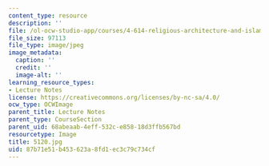 ```yaml
---
content_type: resource
description: ''
file: /ol-ocw-studio-app/courses/4-614-religious-architecture-and-islamic-cultures-fall-2002/87b71e51b453623a8fd1ec3c79c734cf_5120.jpg
file_size: 97113
file_type: image/jpeg
image_metadata:
  caption: ''
  credit: ''
  image-alt: ''
learning_resource_types:
- Lecture Notes
license: https://creativecommons.org/licenses/by-nc-sa/4.0/
ocw_type: OCWImage
parent_title: Lecture Notes
parent_type: CourseSection
parent_uid: 68abeaab-4eff-532c-e858-18d3ffb567bd
resourcetype: Image
title: 5120.jpg
uid: 87b71e51-b453-623a-8fd1-ec3c79c734cf
---
```

